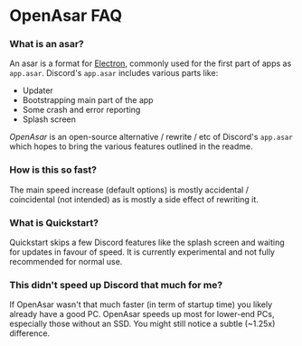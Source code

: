 # OpenAsar FAQ

### What is an asar?
An asar is a format for [Electron](https://electronjs.org), commonly used for the first part of apps as `app.asar`. Discord's `app.asar` includes various parts like:
- Updater
- Bootstrapping main part of the app
- Some crash and error reporting
- Splash screen

*OpenAsar* is an open-source alternative / rewrite / etc of Discord's `app.asar` which hopes to bring the various features outlined in the readme.

### How is this so fast?
The main speed increase (default options) is mostly accidental / coincidental (not intended) as is mostly a side effect of rewriting it.

### What is Quickstart?
Quickstart skips a few Discord features like the splash screen and waiting for updates in favour of speed. It is currently experimental and not fully recommended for normal use.

### This didn't speed up Discord that much for me?
If OpenAsar wasn't that much faster (in term of startup time) you likely already have a good PC. OpenAsar speeds up most for lower-end PCs, especially those without an SSD. You might still notice a subtle (~1.25x) difference.